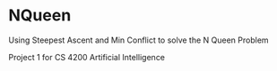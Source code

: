 # NQueen
Using Steepest Ascent and Min Conflict to solve the N Queen Problem

Project 1 for CS 4200 Artificial Intelligence
